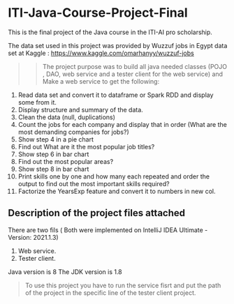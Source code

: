 # ITI-Java-Course-Project-Final

This is the final project of the Java course in the ITI-AI pro scholarship.

The data set used in this project was provided by Wuzzuf jobs in Egypt data set at Kaggle : https://www.kaggle.com/omarhanyy/wuzzuf-jobs

>> The project purpose was to build all java needed classes (POJO , DAO, web service and a tester client for the web service)
and Make a web service to get the following:
1. Read data set and convert it to dataframe or Spark RDD and display some from it.
2. Display structure and summary of the data.
3. Clean the data (null, duplications)
4. Count the jobs for each company and display that in order (What are the most demanding companies for jobs?)
5. Show step 4 in a pie chart
6. Find out What are it the most popular job titles?
7. Show step 6 in bar chart
8. Find out the most popular areas?
9. Show step 8 in bar chart
10. Print skills one by one and how many each repeated and order the output to find out the most important skills required?
11. Factorize the YearsExp feature and convert it to numbers in new col.


## Description of the project files attached
There are two fils ( Both were implemented on IntelliJ IDEA Ultimate - Version: 2021.1.3)
1. Web service.     
2. Tester client.
 
Java version is 8
The JDK version is 1.8

> To use this project you have to run the service fisrt and put the path of the project in the specific line of the tester client project.

